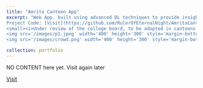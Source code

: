```yaml
---
title: "Amrita Canteen App"
excerpt: "Web App. built using advanced DL techniques to provide insights into the menu & crowd statistics of the canteen using CCTV cameras. <br/>
Project Code: [Visit](https://github.com/RulerOfEternalNight/AmritaCanteenApp) <br/>
<small><i>Under review of the college board, to be adopted in canteens.</i></small> <br/><br/>
<img src='/images/p1.jpeg' width='400' height='300' style='margin-bottom: 20px;'>
<img src='/images/crowd.png' width='400' height='300' style='margin-bottom: 20px;'>"

collection: portfolio
---
```


NO CONTENT here yet. Visit again later

[Visit](https://github.com/RulerOfEternalNight/AmritaCanteenApp)
